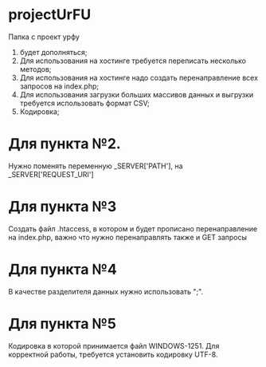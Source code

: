 # projectUrFU
Папка с проект урфу

1. будет дополняться;
2. Для использования на хостинге требуется переписать несколько методов;
3. Для использования на хостинге надо создать перенаправление всех запросов на index.php;
4. Для использования загрузки больших массивов данных и выгрузки требуется использовать формат CSV;
5. Кодировка;

# Для пункта №2.
Нужно поменять переменную _SERVER['PATH'], на _SERVER['REQUEST_URI']

# Для пункта №3
Создать файл .htaccess, в котором и будет прописано перенаправление на index.php, важно что нужно перенаправлять также и GET запросы

# Для пункта №4
В качестве разделителя данных нужно использовать ";".

# Для пункта №5
Кодировка в которой принимается файл WINDOWS-1251. Для корректной работы, требуется установить кодировку UTF-8.